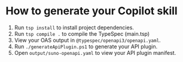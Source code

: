 # How to generate your Copilot skill

1. Run `tsp install` to install project dependencies.
3. Run `tsp compile .` to compile the TypeSpec (main.tsp)
4. View your OAS output in `@typespec/openapi3/openapi.yaml`.
5. Run `./generateApiPlugin.ps1` to generate your API plugin.
6. Open `output/suno-openapi.yaml` to view your API plugin manifest.